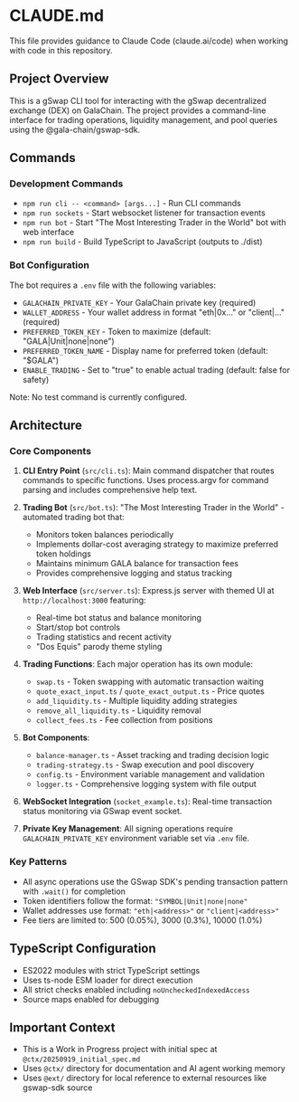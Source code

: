 # CLAUDE.md

This file provides guidance to Claude Code (claude.ai/code) when working with code in this repository.

## Project Overview

This is a gSwap CLI tool for interacting with the gSwap decentralized exchange (DEX) on GalaChain. The project provides a command-line interface for trading operations, liquidity management, and pool queries using the @gala-chain/gswap-sdk.

## Commands

### Development Commands
- `npm run cli -- <command> [args...]` - Run CLI commands
- `npm run sockets` - Start websocket listener for transaction events
- `npm run bot` - Start "The Most Interesting Trader in the World" bot with web interface
- `npm run build` - Build TypeScript to JavaScript (outputs to ./dist)

### Bot Configuration
The bot requires a `.env` file with the following variables:
- `GALACHAIN_PRIVATE_KEY` - Your GalaChain private key (required)
- `WALLET_ADDRESS` - Your wallet address in format "eth|0x..." or "client|..." (required)
- `PREFERRED_TOKEN_KEY` - Token to maximize (default: "GALA|Unit|none|none")
- `PREFERRED_TOKEN_NAME` - Display name for preferred token (default: "$GALA")
- `ENABLE_TRADING` - Set to "true" to enable actual trading (default: false for safety)

Note: No test command is currently configured.

## Architecture

### Core Components

1. **CLI Entry Point** (`src/cli.ts`): Main command dispatcher that routes commands to specific functions. Uses process.argv for command parsing and includes comprehensive help text.

2. **Trading Bot** (`src/bot.ts`): "The Most Interesting Trader in the World" - automated trading bot that:
   - Monitors token balances periodically
   - Implements dollar-cost averaging strategy to maximize preferred token holdings
   - Maintains minimum GALA balance for transaction fees
   - Provides comprehensive logging and status tracking

3. **Web Interface** (`src/server.ts`): Express.js server with themed UI at `http://localhost:3000` featuring:
   - Real-time bot status and balance monitoring
   - Start/stop bot controls
   - Trading statistics and recent activity
   - "Dos Equis" parody theme styling

4. **Trading Functions**: Each major operation has its own module:
   - `swap.ts` - Token swapping with automatic transaction waiting
   - `quote_exact_input.ts` / `quote_exact_output.ts` - Price quotes
   - `add_liquidity.ts` - Multiple liquidity adding strategies
   - `remove_all_liquidity.ts` - Liquidity removal
   - `collect_fees.ts` - Fee collection from positions

5. **Bot Components**:
   - `balance-manager.ts` - Asset tracking and trading decision logic
   - `trading-strategy.ts` - Swap execution and pool discovery
   - `config.ts` - Environment variable management and validation
   - `logger.ts` - Comprehensive logging system with file output

6. **WebSocket Integration** (`socket_example.ts`): Real-time transaction status monitoring via GSwap event socket.

7. **Private Key Management**: All signing operations require `GALACHAIN_PRIVATE_KEY` environment variable set via `.env` file.

### Key Patterns

- All async operations use the GSwap SDK's pending transaction pattern with `.wait()` for completion
- Token identifiers follow the format: `"SYMBOL|Unit|none|none"`
- Wallet addresses use format: `"eth|<address>"` or `"client|<address>"`
- Fee tiers are limited to: 500 (0.05%), 3000 (0.3%), 10000 (1.0%)

## TypeScript Configuration

- ES2022 modules with strict TypeScript settings
- Uses ts-node ESM loader for direct execution
- All strict checks enabled including `noUncheckedIndexedAccess`
- Source maps enabled for debugging

## Important Context

- This is a Work in Progress project with initial spec at `@ctx/20250919_initial_spec.md`
- Uses `@ctx/` directory for documentation and AI agent working memory
- Uses `@ext/` directory for local reference to external resources like gswap-sdk source
